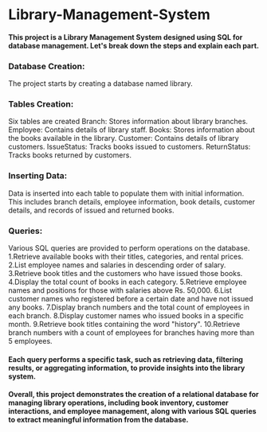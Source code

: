 # Library-Management-System

#### This project is a Library Management System designed using SQL for database management. Let's break down the steps and explain each part.

### Database Creation: 
The project starts by creating a database named library.

### Tables Creation: 
Six tables are created
Branch: Stores information about library branches.
Employee: Contains details of library staff.
Books: Stores information about the books available in the library.
Customer: Contains details of library customers.
IssueStatus: Tracks books issued to customers.
ReturnStatus: Tracks books returned by customers.

### Inserting Data: 
Data is inserted into each table to populate them with initial information. This includes branch details, employee information, book details, customer details, and records of issued and returned books.
### Queries:
Various SQL queries are provided to perform operations on the database.
1.Retrieve available books with their titles, categories, and rental prices.
2.List employee names and salaries in descending order of salary.
3.Retrieve book titles and the customers who have issued those books.
4.Display the total count of books in each category.
5.Retrieve employee names and positions for those with salaries above Rs. 50,000.
6.List customer names who registered before a certain date and have not issued any books.
7.Display branch numbers and the total count of employees in each branch.
8.Display customer names who issued books in a specific month.
9.Retrieve book titles containing the word "history".
10.Retrieve branch numbers with a count of employees for branches having more than 5 employees.
#### Each query performs a specific task, such as retrieving data, filtering results, or aggregating information, to provide insights into the library system.
#### Overall, this project demonstrates the creation of a relational database for managing library operations, including book inventory, customer interactions, and employee management, along with various SQL queries to extract meaningful information from the database.
